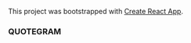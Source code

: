 This project was bootstrapped with [Create React App](https://github.com/facebook/create-react-app).

### QUOTEGRAM
